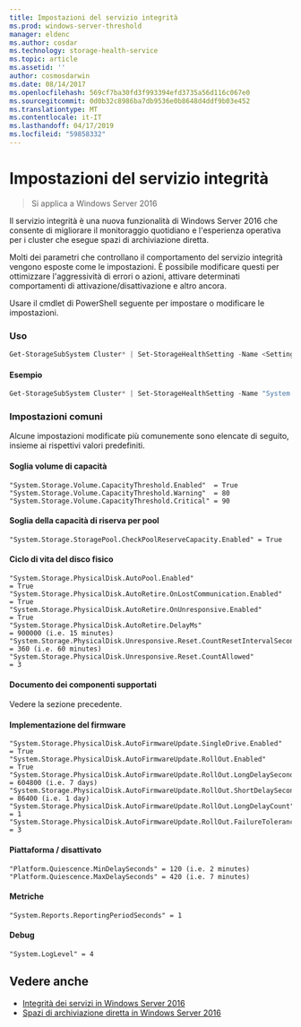 ```yaml
---
title: Impostazioni del servizio integrità
ms.prod: windows-server-threshold
manager: eldenc
ms.author: cosdar
ms.technology: storage-health-service
ms.topic: article
ms.assetid: ''
author: cosmosdarwin
ms.date: 08/14/2017
ms.openlocfilehash: 569cf7ba30fd3f993394efd3735a56d116c067e0
ms.sourcegitcommit: 0d0b32c8986ba7db9536e0b8648d4ddf9b03e452
ms.translationtype: MT
ms.contentlocale: it-IT
ms.lasthandoff: 04/17/2019
ms.locfileid: "59858332"
---
```

# <a name="health-service-settings"></a>Impostazioni del servizio integrità
> Si applica a Windows Server 2016

Il servizio integrità è una nuova funzionalità di Windows Server 2016 che consente di migliorare il monitoraggio quotidiano e l'esperienza operativa per i cluster che esegue spazi di archiviazione diretta.

Molti dei parametri che controllano il comportamento del servizio integrità vengono esposte come le impostazioni. È possibile modificare questi per ottimizzare l'aggressività di errori o azioni, attivare determinati comportamenti di attivazione/disattivazione e altro ancora.

Usare il cmdlet di PowerShell seguente per impostare o modificare le impostazioni.

### <a name="usage"></a>Uso

```PowerShell
Get-StorageSubSystem Cluster* | Set-StorageHealthSetting -Name <SettingName> -Value <Value>  
```

#### <a name="example"></a>Esempio

```PowerShell
Get-StorageSubSystem Cluster* | Set-StorageHealthSetting -Name "System.Storage.Volume.CapacityThreshold.Warning" -Value 70
```

### <a name="common-settings"></a>Impostazioni comuni

Alcune impostazioni modificate più comunemente sono elencate di seguito, insieme ai rispettivi valori predefiniti.

#### <a name="volume-capacity-threshold"></a>Soglia volume di capacità

```
"System.Storage.Volume.CapacityThreshold.Enabled"  = True
"System.Storage.Volume.CapacityThreshold.Warning"  = 80
"System.Storage.Volume.CapacityThreshold.Critical" = 90
```

#### <a name="pool-reserve-capacity-threshold"></a>Soglia della capacità di riserva per pool

```
"System.Storage.StoragePool.CheckPoolReserveCapacity.Enabled" = True
```

#### <a name="physical-disk-lifecycle"></a>Ciclo di vita del disco fisico

```
"System.Storage.PhysicalDisk.AutoPool.Enabled"                             = True
"System.Storage.PhysicalDisk.AutoRetire.OnLostCommunication.Enabled"       = True
"System.Storage.PhysicalDisk.AutoRetire.OnUnresponsive.Enabled"            = True
"System.Storage.PhysicalDisk.AutoRetire.DelayMs"                           = 900000 (i.e. 15 minutes)
"System.Storage.PhysicalDisk.Unresponsive.Reset.CountResetIntervalSeconds" = 360 (i.e. 60 minutes)
"System.Storage.PhysicalDisk.Unresponsive.Reset.CountAllowed"              = 3
```

#### <a name="supported-components-document"></a>Documento dei componenti supportati

Vedere la sezione precedente.

#### <a name="firmware-rollout"></a>Implementazione del firmware

```
"System.Storage.PhysicalDisk.AutoFirmwareUpdate.SingleDrive.Enabled"       = True
"System.Storage.PhysicalDisk.AutoFirmwareUpdate.RollOut.Enabled"           = True
"System.Storage.PhysicalDisk.AutoFirmwareUpdate.RollOut.LongDelaySeconds"  = 604800 (i.e. 7 days)
"System.Storage.PhysicalDisk.AutoFirmwareUpdate.RollOut.ShortDelaySeconds" = 86400 (i.e. 1 day)
"System.Storage.PhysicalDisk.AutoFirmwareUpdate.RollOut.LongDelayCount"    = 1
"System.Storage.PhysicalDisk.AutoFirmwareUpdate.RollOut.FailureTolerance"  = 3
```

#### <a name="platform--quiescence"></a>Piattaforma / disattivato

```
"Platform.Quiescence.MinDelaySeconds" = 120 (i.e. 2 minutes)
"Platform.Quiescence.MaxDelaySeconds" = 420 (i.e. 7 minutes)
```

#### <a name="metrics"></a>Metriche

```
"System.Reports.ReportingPeriodSeconds" = 1
```

#### <a name="debugging"></a>Debug

```
"System.LogLevel" = 4
```

## <a name="see-also"></a>Vedere anche

- [Integrità dei servizi in Windows Server 2016](health-service-overview.md)
- [Spazi di archiviazione diretta in Windows Server 2016](../storage/storage-spaces/storage-spaces-direct-overview.md)
